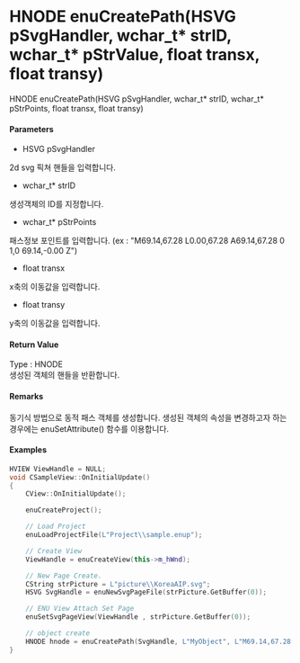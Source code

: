 # HNODE enuCreatePath\(HSVG pSvgHandler, wchar\_t\* strID, wchar\_t\* pStrValue, float transx, float transy\)

HNODE enuCreatePath\(HSVG pSvgHandler, wchar\_t\* strID, wchar\_t\* pStrPoints, float transx, float transy\)

#### Parameters

* HSVG pSvgHandler

2d svg 픽쳐 핸들을 입력합니다.

* wchar\_t\* strID

생성객체의 ID를 지정합니다.

* wchar\_t\* pStrPoints

패스정보 포인트를 입력합니다. \(ex : "M69.14,67.28 L0.00,67.28 A69.14,67.28 0 1,0 69.14,-0.00 Z"\)

* float transx

x축의 이동값을 입력합니다.

* float transy

y축의 이동값을 입력합니다.

#### Return Value

Type : HNODE  
생성된 객체의 핸들을 반환합니다.

#### Remarks

동기식 방법으로  동적 패스 객체를 생성합니다. 생성된 객체의 속성을 변경하고자 하는 경우에는 enuSetAttribute\(\) 함수를 이용합니다.

#### Examples

```cpp
HVIEW ViewHandle = NULL; 
void CSampleView::OnInitialUpdate() 
{ 
    CView::OnInitialUpdate(); 

    enuCreateProject(); 

    // Load Project
    enuLoadProjectFile(L"Project\\sample.enup"); 

    // Create View
    ViewHandle = enuCreateView(this->m_hWnd); 

    // New Page Create. 
    CString strPicture = L"picture\\KoreaAIP.svg"; 
    HSVG SvgHandle = enuNewSvgPageFile(strPicture.GetBuffer(0)); 

    // ENU View Attach Set Page 
    enuSetSvgPageView(ViewHandle , strPicture.GetBuffer(0)); 

    // object create
    HNODE hnode = enuCreatePath(SvgHandle, L"MyObject", L"M69.14,67.28 L0.00,67.28 A69.14,67.28 0 1,0 69.14,-0.00 Z", 0, 0);
}
```



